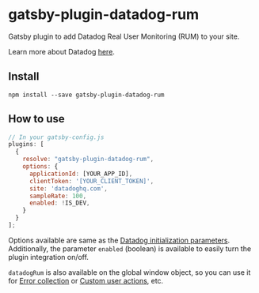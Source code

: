 # gatsby-plugin-datadog-rum

Gatsby plugin to add Datadog Real User Monitoring (RUM) to your site.

Learn more about Datadog [here](https://www.datadoghq.com/).

## Install

`npm install --save gatsby-plugin-datadog-rum`

## How to use

```javascript
// In your gatsby-config.js
plugins: [
  {
    resolve: "gatsby-plugin-datadog-rum",
    options: {
      applicationId: [YOUR_APP_ID],
      clientToken: '[YOUR_CLIENT_TOKEN]',
      site: 'datadoghq.com',
      sampleRate: 100,
      enabled: !IS_DEV,
    }
  }
];
```

Options available are same as the [Datadog initialization parameters](https://docs.datadoghq.com/real_user_monitoring/browser/#configuration). Additionally, the parameter `enabled` (boolean) is available to easily turn the plugin integration on/off.

`datadogRum` is also available on the global window object, so you can use it for [Error collection](https://docs.datadoghq.com/real_user_monitoring/browser/collecting_browser_errors/?tab=npm#collect-errors-manually) or [Custom user actions](https://docs.datadoghq.com/real_user_monitoring/browser/tracking_user_actions/?tab=npm#custom-user-actions), etc.

